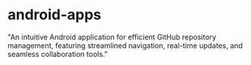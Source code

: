 # android-apps
"An intuitive Android application for efficient GitHub repository management, featuring streamlined navigation, real-time updates, and seamless collaboration tools."
